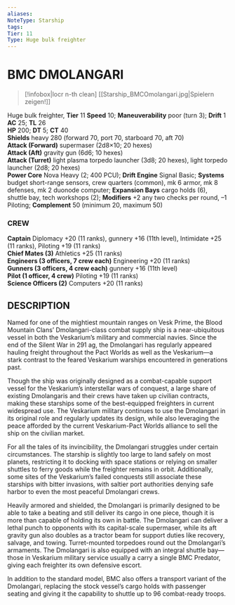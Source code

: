 ```yaml
---
aliases: 
NoteType: Starship
tags: 
Tier: 11
Type: Huge bulk freighter
---
```

# BMC DMOLANGARI
> [!infobox|locr n-th clean]
>  [[Starship_BMCOmolangari.jpg|Spielern zeigen!]]
> 
Huge bulk freighter, **Tier**  11
**Speed** 10; **Maneuverability** poor (turn 3); **Drift** 1  
**AC** 25; **TL** 26  
**HP** 200; **DT** 5; **CT** 40  
**Shields** heavy 280 (forward 70, port 70, starboard 70, aft 70)  
**Attack (Forward)** supermaser (2d8×10; 20 hexes)  
**Attack (Aft)** gravity gun (6d6; 10 hexes)  
**Attack (Turret)** light plasma torpedo launcher (3d8; 20 hexes), light torpedo launcher (2d8; 20 hexes)  
**Power Core** Nova Heavy (2; 400 PCU); **Drift Engine** Signal Basic; **Systems** budget short-range sensors, crew quarters (common), mk 6 armor, mk 8 defenses, mk 2 duonode computer; **Expansion Bays** cargo holds (6), shuttle bay, tech workshops (2); **Modifiers** +2 any two checks per round, –1 Piloting; **Complement** 50 (minimum 20, maximum 50)

### CREW

**Captain** Diplomacy +20 (11 ranks), gunnery +16 (11th level), Intimidate +25 (11 ranks), Piloting +19 (11 ranks)  
**Chief Mates (3)** Athletics +25 (11 ranks)  
**Engineers (3 officers, 7 crew each)** Engineering +20 (11 ranks)  
**Gunners (3 officers, 4 crew each)** gunnery +16 (11th level)  
**Pilot (1 officer, 4 crew)** Piloting +19 (11 ranks)  
**Science Officers (2)** Computers +20 (11 ranks)

## DESCRIPTION

Named for one of the mightiest mountain ranges on Vesk Prime, the Blood Mountain Clans’ Dmolangari-class combat supply ship is a near-ubiquitous vessel in both the Veskarium’s military and commercial navies. Since the end of the Silent War in 291 ag, the Dmolangari has regularly appeared hauling freight throughout the Pact Worlds as well as the Veskarium—a stark contrast to the feared Veskarium warships encountered in generations past.  
  
Though the ship was originally designed as a combat-capable support vessel for the Veskarium’s interstellar wars of conquest, a large share of existing Dmolangaris and their crews have taken up civilian contracts, making these starships some of the best-equipped freighters in current widespread use. The Veskarium military continues to use the Dmolangari in its original role and regularly updates its design, while also leveraging the peace afforded by the current Veskarium-Pact Worlds alliance to sell the ship on the civilian market.  
  
For all the tales of its invincibility, the Dmolangari struggles under certain circumstances. The starship is slightly too large to land safely on most planets, restricting it to docking with space stations or relying on smaller shuttles to ferry goods while the freighter remains in orbit. Additionally, some sites of the Veskarium’s failed conquests still associate these starships with bitter invasions, with saltier port authorities denying safe harbor to even the most peaceful Dmolangari crews.  
  
Heavily armored and shielded, the Dmolangari is primarily designed to be able to take a beating and still deliver its cargo in one piece, though it is more than capable of holding its own in battle. The Dmolangari can deliver a lethal punch to opponents with its capital-scale supermaser, while its aft gravity gun also doubles as a tractor beam for support duties like recovery, salvage, and towing. Turret-mounted torpedoes round out the Dmolangari’s armaments. The Dmolangari is also equipped with an integral shuttle bay—those in Veskarium military service usually a carry a single BMC Predator, giving each freighter its own defensive escort.  
  
In addition to the standard model, BMC also offers a transport variant of the Dmolangari, replacing the stock vessel’s cargo holds with passenger seating and giving it the capability to shuttle up to 96 combat-ready troops.
